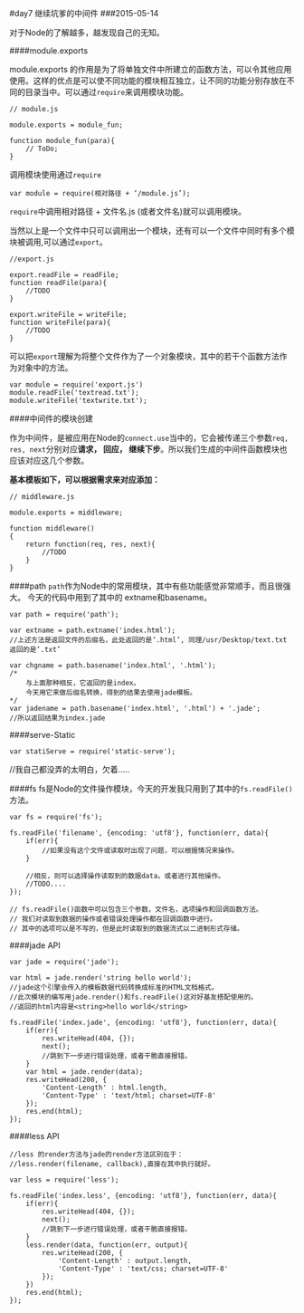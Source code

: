 #day7 继续坑爹的中间件
###2015-05-14

对于Node的了解越多，越发现自己的无知。

####module.exports

module.exports 的作用是为了将单独文件中所建立的函数方法，可以令其他应用使用。这样的优点是可以使不同功能的模块相互独立，让不同的功能分别存放在不同的目录当中。可以通过`require`来调用模块功能。

```
// module.js

module.exports = module_fun;

function module_fun(para){
	// ToDo;
}
```

调用模块使用通过`require`

```
var module = require(相对路径 + ‘/module.js’);

```
`require`中调用相对路径 + 文件名.js (或者文件名)就可以调用模块。

当然以上是一个文件中只可以调用出一个模块，还有可以一个文件中同时有多个模块被调用,可以通过`export`。

```
//export.js

export.readFile = readFile;
function readFile(para){
	//TODO
}

export.writeFile = writeFile;
function writeFile(para){
	//TODO
}
```
可以把`export`理解为将整个文件作为了一个对象模块，其中的若干个函数方法作为对象中的方法。

```
var module = require('export.js')
module.readFile('textread.txt');
module.writeFile('textwrite.txt');
```
####中间件的模块创建

作为中间件，是被应用在Node的`connect.use`当中的，它会被传递三个参数`req, res, next`分别对应**请求， 回应， 继续下步**。所以我们生成的中间件函数模块也应该对应这几个参数。

**基本模板如下，可以根据需求来对应添加：**

```
// middleware.js

module.exports = middleware;

function middleware()
{
	return function(req, res, next){
		//TODO
	}
}
```


####path
`path`作为Node中的常用模块，其中有些功能感觉非常顺手，而且很强大。
今天的代码中用到了其中的 extname和basename。

```
var path = require('path');

var extname = path.extname('index.html');
//上述方法是返回文件的后缀名，此处返回的是‘.html’, 同理/usr/Desktop/text.txt 返回的是‘.txt’

var chgname = path.basename('index.html', '.html');
/*
	与上面那种相反，它返回的是index。
	今天用它来做后缀名转换，得到的结果去使用jade模板。
*/
var jadename = path.basename('index.html', '.html') + '.jade';
//所以返回结果为index.jade
```

####serve-Static

```
var statiServe = require('static-serve');
```

//我自己都没弄的太明白，欠着.....

####fs
fs是Node的文件操作模块，今天的开发我只用到了其中的`fs.readFile()`方法。

```
var fs = require('fs');

fs.readFile('filename', {encoding: 'utf8'}, function(err, data){
	if(err){
		//如果没有这个文件或读取时出现了问题，可以根据情况来操作。
	}
	
	//相反，则可以选择操作读取到的数据data，或者进行其他操作。
	//TODO....
});

// fs.readFile()函数中可以包含三个参数，文件名，选项操作和回调函数方法。
// 我们对读取到数据的操作或者错误处理操作都在回调函数中进行。
// 其中的选项可以是不写的，但是此时读取到的数据流式以二进制形式存储。
```


####jade API

```
var jade = require('jade');

var html = jade.render('string hello world');
//jade这个引擎会传入的模板数据代码转换成标准的HTML文档格式。
//此次模块的编写用jade.render()和fs.readFile()这对好基友搭配使用的。
//返回的html内容是<string>hello world</string>

fs.readFile('index.jade', {encoding: 'utf8'}, function(err, data){
	if(err){
		res.writeHead(404, {});
		next();
		//跳到下一步进行错误处理，或者干脆直接报错。
	}
	var html = jade.render(data);
	res.writeHead(200, {
		'Content-Length' : html.length,
		'Content-Type' : 'text/html; charset=UTF-8'
	});
	res.end(html);
});
```

####less API

```
//less 的render方法与jade的render方法区别在于：
//less.render(filename, callback),直接在其中执行就好。

var less = require('less');

fs.readFile('index.less', {encoding: 'utf8'}, function(err, data){
	if(err){
		res.writeHead(404, {});
		next();
		//跳到下一步进行错误处理，或者干脆直接报错。
	}
	less.render(data, function(err, output){
		res.writeHead(200, {
			'Content-Length' : output.length,
			'Content-Type' : 'text/css; charset=UTF-8'
		});
	})
	res.end(html);
});
```